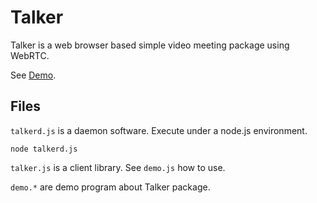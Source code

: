 # Talker
Talker is a web browser based simple video meeting package using WebRTC.

See [Demo](https://talker.tida.me/demo/).

## Files

`talkerd.js` is a daemon software. Execute under a node.js environment.

```
node talkerd.js
```

`talker.js` is a client library. See `demo.js` how to use.

`demo.*` are demo program about Talker package.
